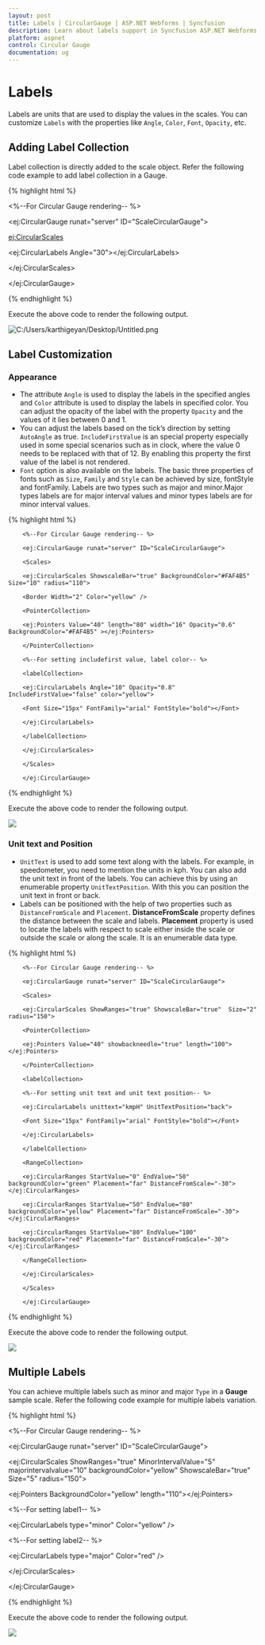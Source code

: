 ```yaml
---
layout: post
title: Labels | CircularGauge | ASP.NET Webforms | Syncfusion
description: Learn about labels support in Syncfusion ASP.NET Webforms Circular Gauge control and more details.
platform: aspnet
control: Circular Gauge
documentation: ug
---
```


#  Labels

Labels are units that are used to display the values in the scales. You can customize `Labels` with the properties like `Angle`, `Color`, `Font`, `Opacity`, etc.


## Adding Label Collection 

Label collection is directly added to the scale object. Refer the following code example to add label collection in a Gauge.

{% highlight html %}


<%--For Circular Gauge rendering-- %>

<ej:CircularGauge runat="server" ID="ScaleCircularGauge">

<Scales>

<ej:CircularScales>

<labelCollection>

<ej:CircularLabels Angle="30"></ej:CircularLabels>

</labelCollection>

</ej:CircularScales>

</Scales>

</ej:CircularGauge>

{% endhighlight %}

Execute the above code to render the following output.

 ![C:/Users/karthigeyan/Desktop/Untitled.png](Labels_images/Labels_img1.png)


## Label Customization

### Appearance

* The attribute `Angle` is used to display the labels in the specified angles and `Color` attribute is used to display the labels in specified color. You can adjust the opacity of the label with the property `Opacity` and the values of it lies between 0 and 1.
* You can adjust the labels based on the tick’s direction by setting `AutoAngle` as true. `IncludeFirstValue` is an special property especially used in some special scenarios such as in clock, where the value 0 needs to be replaced with that of 12. By enabling this property the first value of the label is not rendered.
* `Font` option is also available on the labels. The basic three properties of fonts such as `Size`, `Family` and `Style` can be achieved by size, fontStyle and fontFamily. Labels are two types such as major and minor.Major types labels are for major interval values and minor types labels are for minor interval values.


{% highlight html %}


        <%--For Circular Gauge rendering-- %>

        <ej:CircularGauge runat="server" ID="ScaleCircularGauge">

        <Scales>

        <ej:CircularScales ShowscaleBar="true" BackgroundColor="#FAF4B5" Size="10" radius="110">

        <Border Width="2" Color="yellow" />

        <PointerCollection>

        <ej:Pointers Value="40" length="80" width="16" Opacity="0.6" BackgroundColor="#FAF4B5" ></ej:Pointers>

        </PointerCollection>

        <%--For setting includefirst value, label color-- %>

        <labelCollection>

        <ej:CircularLabels Angle="10" Opacity="0.8" IncludeFirstValue="false" color="yellow">

        <Font Size="15px" FontFamily="arial" FontStyle="bold"></Font>

        </ej:CircularLabels>

        </labelCollection>

        </ej:CircularScales>

        </Scales>

        </ej:CircularGauge>

{% endhighlight %}


Execute the above code to render the following output.

 ![](Labels_images/Labels_img2.png)


### Unit text and Position

* `UnitText` is used to add some text along with the labels. For example, in speedometer, you need to mention the units in kph. You can also add the unit text in front of the labels. You can achieve this by using an enumerable property `UnitTextPosition`. With this you can position the unit text in front or back.
* Labels can be positioned with the help of two properties such as `DistanceFromScale` and `Placement`. **DistanceFromScale** property defines the distance between the scale and labels.  **Placement** property is used to locate the labels with respect to scale either inside the scale or outside the scale or along the scale. It is an enumerable data type.


{% highlight html %}


        <%--For Circular Gauge rendering-- %>

        <ej:CircularGauge runat="server" ID="ScaleCircularGauge">

        <Scales>

        <ej:CircularScales ShowRanges="true" ShowscaleBar="true"  Size="2" radius="150">

        <PointerCollection>

        <ej:Pointers Value="40" showbackneedle="true" length="100"></ej:Pointers>

        </PointerCollection>

        <labelCollection>

        <%--For setting unit text and unit text position-- %>

        <ej:CircularLabels unittext="kmpH" UnitTextPosition="back">

        <Font Size="15px" FontFamily="arial" FontStyle="bold"></Font>

        </ej:CircularLabels>

        </labelCollection>

        <RangeCollection>

        <ej:CircularRanges StartValue="0" EndValue="50" backgroundColor="green" Placement="far" DistanceFromScale="-30"></ej:CircularRanges>

        <ej:CircularRanges StartValue="50" EndValue="80" backgroundColor="yellow" Placement="far" DistanceFromScale="-30"></ej:CircularRanges>

        <ej:CircularRanges StartValue="80" EndValue="100" backgroundColor="red" Placement="far" DistanceFromScale="-30"></ej:CircularRanges>

        </RangeCollection>

        </ej:CircularScales>

        </Scales>

        </ej:CircularGauge>

{% endhighlight %}


Execute the above code to render the following output.

 ![](Labels_images/Labels_img3.png)



## Multiple Labels

You can achieve multiple labels such as minor and major `Type` in a **Gauge** sample scale. Refer the following code example for multiple labels variation.


{% highlight html %}



<%--For Circular Gauge rendering-- %>

<ej:CircularGauge runat="server" ID="ScaleCircularGauge">

<Scales>

<ej:CircularScales ShowRanges="true" MinorIntervalValue="5" majorintervalvalue="10" backgroundColor="yellow" ShowscaleBar="true"  Size="5" radius="150">

<PointerCap BackgroundColor="yellow" borderColor="red" BorderWidth="0.5" Radius="10"></PointerCap>

<Border Width="1.5" Color="red" />

<PointerCollection>

<ej:Pointers BackgroundColor="yellow" length="110"></ej:Pointers>

</PointerCollection>

<labelCollection>

<%--For setting label1-- %>

<ej:CircularLabels type="minor" Color="yellow" />

<%--For setting label2-- %>

<ej:CircularLabels type="major" Color="red" />

</labelCollection>

</ej:CircularScales>

</Scales>

</ej:CircularGauge>

{% endhighlight %}



Execute the above code to render the following output.

 ![](Labels_images/Labels_img4.png)



